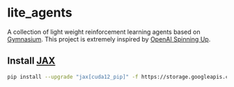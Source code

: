 # lite_agents
A collection of light weight reinforcement learning agents based on 
[Gymnasium](https://github.com/Farama-Foundation/Gymnasium).
This project is extremely inspired by [OpenAI Spinning Up](https://spinningup.openai.com/en/latest/).

## Install [JAX](https://github.com/google/jax)
```bash
pip install --upgrade "jax[cuda12_pip]" -f https://storage.googleapis.com/jax-releases/jax_cuda_releases.html

```
